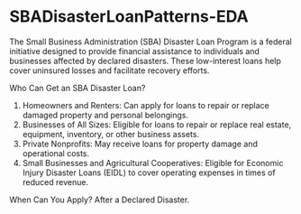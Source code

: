 # SBADisasterLoanPatterns-EDA

The Small Business Administration (SBA) Disaster Loan Program is a federal initiative designed to provide financial assistance to individuals and businesses affected by declared disasters. These low-interest loans help cover uninsured losses and facilitate recovery efforts.

Who Can Get an SBA Disaster Loan?
1. Homeowners and Renters: Can apply for loans to repair or replace damaged property and personal belongings.
2. Businesses of All Sizes: Eligible for loans to repair or replace real estate, equipment, inventory, or other business assets.
3. Private Nonprofits: May receive loans for property damage and operational costs.
4. Small Businesses and Agricultural Cooperatives: Eligible for Economic Injury Disaster Loans (EIDL) to cover operating expenses in times of reduced revenue.

When Can You Apply? After a Declared Disaster. 

